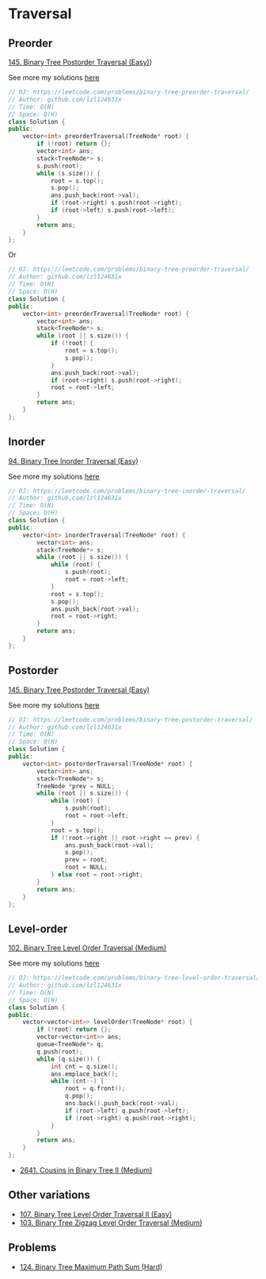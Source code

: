 # Traversal

## Preorder

[145. Binary Tree Postorder Traversal (Easy)](https://leetcode.com/problems/binary-tree-postorder-traversal/))

See more my solutions [here](https://github.com/lzl124631x/LeetCode/tree/master/leetcode/144.%20Binary%20Tree%20Preorder%20Traversal)

```cpp
// OJ: https://leetcode.com/problems/binary-tree-preorder-traversal/
// Author: github.com/lzl124631x
// Time: O(N)
// Space: O(H)
class Solution {
public:
    vector<int> preorderTraversal(TreeNode* root) {
        if (!root) return {};
        vector<int> ans;
        stack<TreeNode*> s;
        s.push(root);
        while (s.size()) {
            root = s.top();
            s.pop();
            ans.push_back(root->val);
            if (root->right) s.push(root->right);
            if (root->left) s.push(root->left);
        }
        return ans;
    }
};
```

Or

```cpp
// OJ: https://leetcode.com/problems/binary-tree-preorder-traversal/
// Author: github.com/lzl124631x
// Time: O(N)
// Space: O(H)
class Solution {
public:
    vector<int> preorderTraversal(TreeNode* root) {
        vector<int> ans;
        stack<TreeNode*> s;
        while (root || s.size()) {
            if (!root) {
                root = s.top();
                s.pop();
            }
            ans.push_back(root->val);
            if (root->right) s.push(root->right);
            root = root->left;
        }
        return ans;
    }
};
```

## Inorder

[94. Binary Tree Inorder Traversal (Easy)](https://leetcode.com/problems/binary-tree-inorder-traversal/)

See more my solutions [here](https://github.com/lzl124631x/LeetCode/blob/master/leetcode/94.%20Binary%20Tree%20Inorder%20Traversal)

```cpp
// OJ: https://leetcode.com/problems/binary-tree-inorder-traversal/
// Author: github.com/lzl124631x
// Time: O(N)
// Space: O(H)
class Solution {
public:
    vector<int> inorderTraversal(TreeNode* root) {
        vector<int> ans;
        stack<TreeNode*> s;
        while (root || s.size()) {
            while (root) {
                s.push(root);
                root = root->left;
            }
            root = s.top();
            s.pop();
            ans.push_back(root->val);
            root = root->right;
        }
        return ans;
    }
};
```

## Postorder

[145. Binary Tree Postorder Traversal (Easy)](https://leetcode.com/problems/binary-tree-postorder-traversal/)

See more my solutions [here](https://github.com/lzl124631x/LeetCode/blob/master/leetcode/145.%20Binary%20Tree%20Postorder%20Traversal)

```cpp
// OJ: https://leetcode.com/problems/binary-tree-postorder-traversal/
// Author: github.com/lzl124631x
// Time: O(N)
// Space: O(H)
class Solution {
public:
    vector<int> postorderTraversal(TreeNode* root) {
        vector<int> ans;
        stack<TreeNode*> s;
        TreeNode *prev = NULL;
        while (root || s.size()) {
            while (root) {
                s.push(root);
                root = root->left;
            }
            root = s.top();
            if (!root->right || root->right == prev) {
                ans.push_back(root->val);
                s.pop();
                prev = root;
                root = NULL;
            } else root = root->right;
        }
        return ans;
    }
};
```

## Level-order

[102. Binary Tree Level Order Traversal \(Medium\)](https://leetcode.com/problems/binary-tree-level-order-traversal/)

See more my solutions [here](https://github.com/lzl124631x/LeetCode/blob/master/leetcode/102.%20Binary%20Tree%20Level%20Order%20Traversal)

```cpp
// OJ: https://leetcode.com/problems/binary-tree-level-order-traversal/
// Author: github.com/lzl124631x
// Time: O(N)
// Space: O(N)
class Solution {
public:
    vector<vector<int>> levelOrder(TreeNode* root) {
        if (!root) return {};
        vector<vector<int>> ans;
        queue<TreeNode*> q;
        q.push(root);
        while (q.size()) {
            int cnt = q.size();
            ans.emplace_back();
            while (cnt--) {
                root = q.front();
                q.pop();
                ans.back().push_back(root->val);
                if (root->left) q.push(root->left);
                if (root->right) q.push(root->right);
            }
        }
        return ans;
    }
};
```

* [2641. Cousins in Binary Tree II (Medium)](https://leetcode.com/problems/cousins-in-binary-tree-ii)

## Other variations

* [107. Binary Tree Level Order Traversal II \(Easy\)](https://leetcode.com/problems/binary-tree-level-order-traversal-ii/)
* [103. Binary Tree Zigzag Level Order Traversal \(Medium\)](https://leetcode.com/problems/binary-tree-zigzag-level-order-traversal/)

## Problems

* [124. Binary Tree Maximum Path Sum \(Hard\)](https://leetcode.com/problems/binary-tree-maximum-path-sum/)

